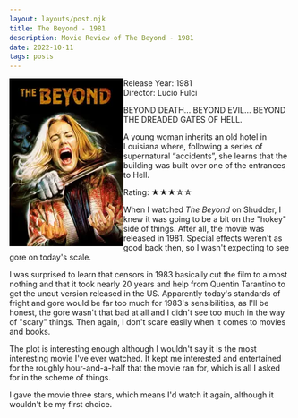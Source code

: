 ```yaml
---
layout: layouts/post.njk
title: The Beyond - 1981
description: Movie Review of The Beyond - 1981
date: 2022-10-11
tags: posts
---
```

<div class="review__info">
    <img loading="lazy" class="movie__poster" src="/static/images/movie/thebeyond1981.webp" width="204" height="300" alt="Movie Poster for The Beyond - 1981" align="left">
    <span class="film__stuff">Release Year: 1981<br>
    Director: Lucio Fulci<br>
    <p>BEYOND DEATH… BEYOND EVIL… BEYOND THE DREADED GATES OF HELL.</p>
    <p>A young woman inherits an old hotel in Louisiana where, following a series of supernatural “accidents”, she learns that the building was built over one of the entrances to Hell.</p>
    Rating: &#9733;&#9733;&#9733;&#9734;&#9734;</span>
</div>

When I watched <i>The Beyond</i> on Shudder, I knew it was going to be a bit on the "hokey" side of things. After all, the movie was released in 1981. Special effects weren't as good back then, so I wasn't expecting to see gore on today's scale.

I was surprised to learn that censors in 1983 basically cut the film to almost nothing and that it took nearly 20 years and help from Quentin Tarantino to get the uncut version released in the US. Apparently today's standards of fright and gore would be far too much for 1983's sensibilities, as I'll be honest, the gore wasn't that bad at all and I didn't see too much in the way of "scary" things. Then again, I don't scare easily when it comes to movies and books.

T﻿he plot is interesting enough although I wouldn't say it is the most interesting movie I've ever watched. It kept me interested and entertained for the roughly hour-and-a-half that the movie ran for, which is all I asked for in the scheme of things. 

I﻿ gave the movie three stars, which means I'd watch it again, although it wouldn't be my first choice.